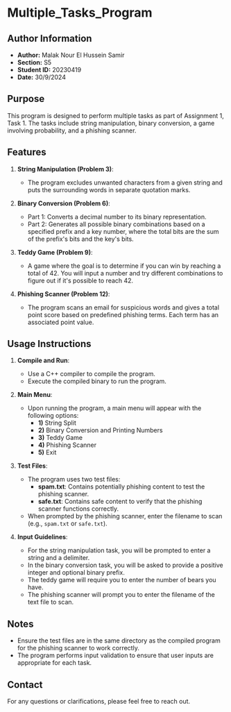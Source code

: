 # Multiple_Tasks_Program

## Author Information
- **Author:** Malak Nour El Hussein Samir
- **Section:** S5
- **Student ID:** 20230419
- **Date:** 30/9/2024

## Purpose
This program is designed to perform multiple tasks as part of Assignment 1, Task 1. The tasks include string manipulation, binary conversion, a game involving probability, and a phishing scanner.

## Features
1. **String Manipulation (Problem 3)**:
   - The program excludes unwanted characters from a given string and puts the surrounding words in separate quotation marks.

2. **Binary Conversion (Problem 6)**:
   - Part 1: Converts a decimal number to its binary representation.
   - Part 2: Generates all possible binary combinations based on a specified prefix and a key number, where the total bits are the sum of the prefix's bits and the key's bits.

3. **Teddy Game (Problem 9)**:
   - A game where the goal is to determine if you can win by reaching a total of 42. You will input a number and try different combinations to figure out if it's possible to reach 42.

4. **Phishing Scanner (Problem 12)**:
   - The program scans an email for suspicious words and gives a total point score based on predefined phishing terms. Each term has an associated point value.

## Usage Instructions
1. **Compile and Run**:
   - Use a C++ compiler to compile the program. 
   - Execute the compiled binary to run the program.

2. **Main Menu**:
   - Upon running the program, a main menu will appear with the following options:
     - **1)** String Split
     - **2)** Binary Conversion and Printing Numbers
     - **3)** Teddy Game
     - **4)** Phishing Scanner
     - **5)** Exit

3. **Test Files**:
   - The program uses two test files:
     - **spam.txt**: Contains potentially phishing content to test the phishing scanner.
     - **safe.txt**: Contains safe content to verify that the phishing scanner functions correctly.
   - When prompted by the phishing scanner, enter the filename to scan (e.g., `spam.txt` or `safe.txt`).

4. **Input Guidelines**:
   - For the string manipulation task, you will be prompted to enter a string and a delimiter.
   - In the binary conversion task, you will be asked to provide a positive integer and optional binary prefix.
   - The teddy game will require you to enter the number of bears you have.
   - The phishing scanner will prompt you to enter the filename of the text file to scan.

## Notes
- Ensure the test files are in the same directory as the compiled program for the phishing scanner to work correctly.
- The program performs input validation to ensure that user inputs are appropriate for each task.

## Contact
For any questions or clarifications, please feel free to reach out.
